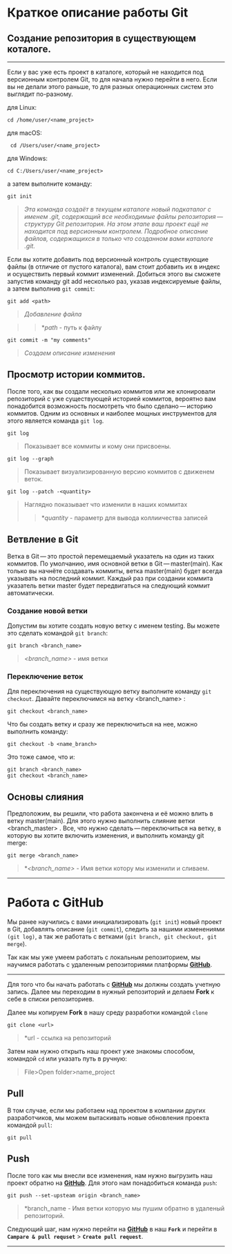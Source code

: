 # Краткое описание работы Git

## __Создание репозитория в существующем коталоге.__

---

Если у вас уже есть проект в каталоге, который не находится под версионным контролем Git, то для начала нужно перейти в него. Если вы не делали этого раньше, то для разных операционных систем это выглядит по-разному.

для Linux:
```
cd /home/user/<name_project>
```
для macOS:

```
 cd /Users/user/<name_project>
 ```

для Windows:

```
cd C:/Users/user/<name_project>
```

а затем выполните команду:

```
git init
```

>*Эта команда создаёт в текущем каталоге новый подкаталог с именем .git, содержащий все необходимые файлы репозитория — структуру Git репозитория. На этом этапе ваш проект ещё не находится под версионным контролем. Подробное описание файлов, содержащихся в только что созданном вами каталоге .git.*

Если вы хотите добавить под версионный контроль существующие файлы (в отличие от пустого каталога), вам стоит добавить их в индекс и осуществить первый коммит изменений. Добиться этого вы сможете запустив команду git add несколько раз, указав индексируемые файлы, а затем выполнив `git commit`:

```
git add <path>
```
>*Добавление файла*

>>**path* - путь к файлу
```
git commit -m "my comments"
```
>*Создаем описание изменения*

## Просмотр истории коммитов.

После того, как вы создали несколько коммитов или же клонировали репозиторий с уже существующей историей коммитов, вероятно вам понадобится возможность посмотреть что было сделано — историю коммитов. Одним из основных и наиболее мощных инструментов для этого является команда `git log`.
```
git log
```
>Показывает все коммиты и кому они присвоены.
```
git log --graph
```
>Показывает визуализированную версию коммитов с движенем веток.
```
git log --patch -<quantity>
```
>Наглядно показывает что изменили в наших коммитах 
>>**quantity* - параметр для вывода коллиичества записей

## Ветвление в Git
Ветка в Git — это простой перемещаемый указатель на один из таких коммитов. По умолчанию, имя основной ветки в Git — master(main). Как только вы начнёте создавать коммиты, ветка master(main) будет всегда указывать на последний коммит. Каждый раз при создании коммита указатель ветки master будет передвигаться на следующий коммит автоматически.

### Создание новой ветки
Допустим вы хотите создать новую ветку с именем testing. Вы можете это сделать командой `git branch`:

```
git branch <branch_name>
```
>*<branch_name>* - имя ветки

### Переключение веток

Для переключения на существующую ветку выполните команду `git checkout`. Давайте переключимся на ветку <branch_name> :

```
git checkout <branch_name>
```
Что бы создать ветку и сразу же переключиться на нее, можно выполнить команду:
```
git checkout -b <name_branch>
```
Это тоже самое, что и:
```
git branch <branch_name>
git checkout <branch_name>
```
## Основы слияния 

Предположим, вы решили, что работа закончена и её можно влить в ветку master(main). Для этого нужно выполнить слияние ветки <branch_master> . Все, что нужно сделать — переключиться на ветку, в которую вы хотите включить изменения, и выполнить команду git merge:

```
git merge <branch_name>
```
>**<branch_name>* - Имя ветки котору мы изменили и сливаем.

---
 # Работа с GitHub

 Мы ранее научились с вами инициализировать (`git init`) новый проект в Git, добавлять описание (`git commit`), следить за нашими изменениями `(git log)`, а так же работать с ветками (`git branch, git checkout, git merge`). 

 Так как мы уже умеем работать с локальным репозиторием, мы научимся работать с удаленным репозиториями платформы **[GitHub](https://github.com/)**.
 
 ---
Для того что бы начать работать с **[GitHub](https://github.com/)** мы должны создать учетную запись. Далее мы переходим в нужный репозиторий и делаем **Fork** к себе в списки репозиториев.

Далее мы копируем **Fork** в нашу среду разработки командой `clone`
```
git clone <url>
```
>*url - ссылка на репозиторий 
 
 Затем нам нужно открыть наш проект уже знакомы способом, командой `cd` или указать путь в ручную:
 >File>Open folder>name_project 
 ## Pull
 В том случае, если мы работаем над проектом в компании других разработчиков, мы можем вытаскивать новые обновления проекта командой `pull`:
 
 ```
 git pull
 ```
 ## Push

  После того как мы внесли все изменения, нам нужно выгрузить наш проект обратно на **[GitHub](https://github.com/)**. Для этого нам понадобиться команда `push`:
  ```
  git push --set-upsteam origin <branch_name>
  ```
  >*branch_name - Имя ветки которую мы пушим обратно в удаленый репозиторий.
   
Следующий шаг, нам нужно перейти на   **[GitHub](https://github.com/)** в наш **`Fork`** и перейти в **`Campare & pull requset`** > **`Create pull request`**.

---
